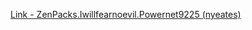 [Link - ZenPacks.Iwillfearnoevil.Powernet9225 (nyeates)](https://github.com/nyeates/ZenPacks.Iwillfearnoevil.Powernet9225)
